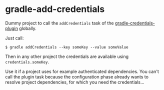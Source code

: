 # gradle-add-credentials

Dummy project to call the `addCredentials` task of the [gradle-credentials-plugin](https://github.com/etiennestuder/gradle-credentials-plugin) globally.

Just call:

    $ gradle addCredentials --key someKey --value someValue

Then in any other project the credentials are available using `credentials.someKey`.

Use it if a project uses for example authenticated dependencies. You can't call the plugin task because the configuration phase already wants to resolve project dependencies, for which you need the credentials...